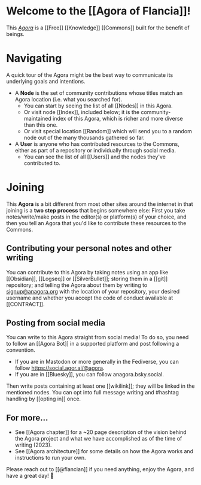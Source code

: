 # Welcome to the [[Agora of Flancia]]!

This *[Agora](https://flancia.org/agora)* is a [[Free]] [[Knowledge]] [[Commons]] built for the benefit of beings.

# Navigating

A quick tour of the Agora might be the best way to communicate its underlying goals and intentions.

- A <strong>Node</strong> is the set of community contributions whose titles match an Agora location (i.e. what you searched for).
    - You can start by seeing the list of all [[Nodes]] in this Agora.
    - Or visit node [[Index]], included below; it is the community-maintained index of this Agora, which is richer and more diverse than this one.
    - Or visit special location [[Random]] which will send you to a random node out of the many thousands gathered so far.
- A <strong>User</strong> is anyone who has contributed resources to the Commons, either as part of a repository or individually through social media.
  - You can see the list of all [[Users]] and the nodes they've contributed to.

# Joining

This <strong>Agora</strong> is a bit different from most other sites around the internet in that joining is a **two step process** that begins somewhere else: First you take notes/write/make posts in the editor(s) or platform(s) of your choice, and then you tell an Agora that you'd like to contribute these resources to the Commons.

## Contributing your personal notes and other writing

You can contribute to this Agora by taking notes using an app like [[Obsidian]], [[Logseq]] or [[SilverBullet]]; storing them in a [[git]] repository; and telling the Agora about them by writing to <signup@anagora.org> with the location of your repository, your desired username and whether you accept the code of conduct available at [[CONTRACT]].

## Posting from social media

You can write to this Agora straight from social media! To do so, you need to follow an [[Agora Bot]] in a supported platform and post following a convention.

- If you are in Mastodon or more generally in the Fediverse, you can follow <https://social.agor.ai/@agora>.
- If you are in [[Bluesky]], you can follow anagora.bsky.social.

Then write posts containing at least one [[wikilink]]; they will be linked in the mentioned nodes. You can opt into full message writing and #hashtag handling by [[opting in]] once.

## For more…

- See [[Agora chapter]] for a ~20 page description of the vision behind the Agora project and what we have accomplished as of the time of writing (2023).
- See [[Agora architecture]] for some details on how the Agora works and instructions to run your own.

Please reach out to [[@flancian]] if you need anything, enjoy the Agora, and have a great day! 🍮
